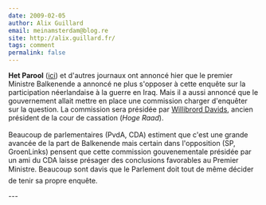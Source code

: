 ```yaml
---
date: 2009-02-05
author: Alix Guillard
email: meinamsterdam@blog.re
site: http://alix.guillard.fr/
tags: comment
permalink: false
---
```


<p>
<b>Het Parool</b> (<a href="http://www.parool.nl/parool/nl/224/Binnenland/article/detail/152022/2009/02/05/Kamer-stemt-in-met-Irak-onderzoek.dhtml">ici</a>) et d'autres journaux ont annoncé hier que le premier Ministre Balkenende a annoncé ne plus s'opposer à cette enquête sur la participation néerlandaise à la guerre en Iraq. Mais il a aussi annoncé que le gouvernement allait mettre en place une commission charger d'enquêter sur la question. La commission sera présidée par <a href="http://www.nd.nl/artikelen/2009/februari/02/willibrord-davids-jurist-in-hart-en-nieren">Willibrord Davids</a>, ancien président de la cour de cassation (<i>Hoge Raad</i>).
<br/><br/>
Beaucoup de parlementaires (PvdA, CDA) estiment que c'est une grande avancée de la part de Balkenende mais certain dans l'opposition (SP, GroenLinks) pensent que cette commission gouvenementale présidée par un ami du CDA laisse présager des conclusions favorables au Premier Ministre. Beaucoup sont davis que le Parlement doit tout de même décider de tenir sa propre enquête.
 </p>
---
